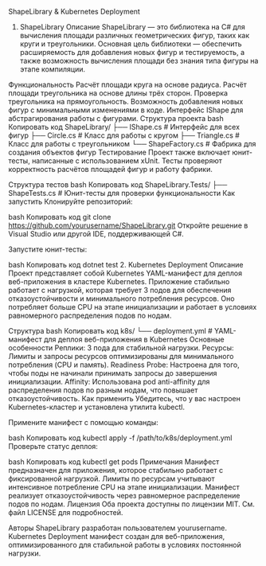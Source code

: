 ShapeLibrary & Kubernetes Deployment
1. ShapeLibrary
Описание
ShapeLibrary — это библиотека на C# для вычисления площади различных геометрических фигур, таких как круги и треугольники. Основная цель библиотеки — обеспечить расширяемость для добавления новых фигур и тестируемость, а также возможность вычисления площади без знания типа фигуры на этапе компиляции.

Функциональность
Расчёт площади круга на основе радиуса.
Расчёт площади треугольника на основе длины трёх сторон.
Проверка треугольника на прямоугольность.
Возможность добавления новых фигур с минимальными изменениями в коде.
Интерфейс IShape для абстрагирования работы с фигурами.
Структура проекта
bash
Копировать код
ShapeLibrary/
├── IShape.cs         # Интерфейс для всех фигур
├── Circle.cs         # Класс для работы с кругом
├── Triangle.cs       # Класс для работы с треугольником
└── ShapeFactory.cs   # Фабрика для создания объектов фигур
Тестирование
Проект также включает юнит-тесты, написанные с использованием xUnit. Тесты проверяют корректность расчётов площадей фигур и работу фабрики.

Структура тестов
bash
Копировать код
ShapeLibrary.Tests/
├── ShapeTests.cs     # Юнит-тесты для проверки функциональности
Как запустить
Клонируйте репозиторий:

bash
Копировать код
git clone https://github.com/yourusername/ShapeLibrary.git
Откройте решение в Visual Studio или другой IDE, поддерживающей C#.

Запустите юнит-тесты:

bash
Копировать код
dotnet test
2. Kubernetes Deployment
Описание
Проект представляет собой Kubernetes YAML-манифест для деплоя веб-приложения в кластере Kubernetes. Приложение стабильно работает с нагрузкой, которая требует 3 подов для обеспечения отказоустойчивости и минимального потребления ресурсов. Оно потребляет больше CPU на этапе инициализации и работает в условиях равномерного распределения подов по нодам.

Структура
bash
Копировать код
k8s/
└── deployment.yml   # YAML-манифест для деплоя веб-приложения в Kubernetes
Основные особенности
Реплики: 3 пода для стабильной нагрузки.
Ресурсы: Лимиты и запросы ресурсов оптимизированы для минимального потребления (CPU и память).
Readiness Probe: Настроена для того, чтобы поды не начинали принимать запросы до завершения инициализации.
Affinity: Использована pod anti-affinity для распределения подов по разным нодам, что повышает отказоустойчивость.
Как применить
Убедитесь, что у вас настроен Kubernetes-кластер и установлена утилита kubectl.

Примените манифест с помощью команды:

bash
Копировать код
kubectl apply -f /path/to/k8s/deployment.yml
Проверьте статус деплоя:

bash
Копировать код
kubectl get pods
Примечания
Манифест предназначен для приложения, которое стабильно работает с фиксированной нагрузкой. Лимиты по ресурсам учитывают интенсивное потребление CPU на этапе инициализации.
Манифест реализует отказоустойчивость через равномерное распределение подов по нодам.
Лицензия
Оба проекта доступны по лицензии MIT. См. файл LICENSE для подробностей.

Авторы
ShapeLibrary разработан пользователем yourusername.
Kubernetes Deployment манифест создан для веб-приложения, оптимизированного для стабильной работы в условиях постоянной нагрузки.

 
 

